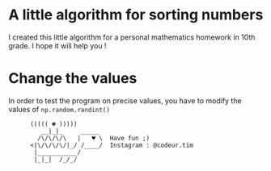 # A little algorithm for sorting numbers
I created this little algorithm for a personal mathematics homework in 10th grade. I hope it will help you !

# Change the values
In order to test the program on precise values, you have to modify the values of  `np.random.randint()`

          ((((( ☻ )))))
             __|_|_     _____
            /\/\/\/\   |   ♥ \  Have fun ;)
          <|\/\/\/\/|_/ /____/  Instagram : @codeur.tim
           |___________/         
           |_|_|  /_/_/
